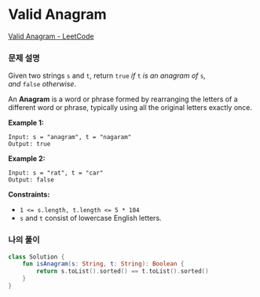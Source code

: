 # Valid Anagram

[Valid Anagram - LeetCode](https://leetcode.com/problems/valid-anagram/)

### 문제 설명

Given two strings `s` and `t`, return `true` *if* `t` *is an anagram of* `s`*, and* `false` *otherwise*.

An **Anagram** is a word or phrase formed by rearranging the letters of a different word or phrase, typically using all the original letters exactly once.

**Example 1:**

```
Input: s = "anagram", t = "nagaram"
Output: true
```

**Example 2:**

```
Input: s = "rat", t = "car"
Output: false
```

**Constraints:**

- `1 <= s.length, t.length <= 5 * 104`
- `s` and `t` consist of lowercase English letters.

### 나의 풀이

```kotlin
class Solution {
    fun isAnagram(s: String, t: String): Boolean {
        return s.toList().sorted() == t.toList().sorted()
    }
}
```